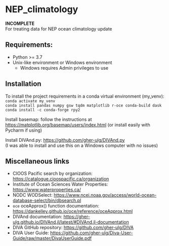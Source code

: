 # NEP_climatology
**INCOMPLETE** \
For treating data for NEP ocean climatology update

## Requirements:
* Python >= 3.7
* Unix-like environment or Windows environment
  * Windows requires Admin privileges to use

## Installation
To install the project requirements in a conda virtual environment (my_venv): \
`conda activate my_venv` \
`conda install pandas numpy gsw tqdm matplotlib r-oce conda-build dask` \
`conda install -c conda-forge rpy2` 

Install basemap: follow the instructions at https://matplotlib.org/basemap/users/index.html (or install easily with Pycharm if using)

Install DIVAnd.py: https://github.com/gher-ulg/DIVAnd.py \
(I was able to install and use this on a Windows computer with no issues)

## Miscellaneous links
* CIOOS Pacific search by organization: https://catalogue.cioospacific.ca/organization
* Institute of Ocean Sciences Water Properties: https://www.waterproperties.ca/
* NODC WODSelect: https://www.ncei.noaa.gov/access/world-ocean-database-select/bin/dbsearch.pl
* `oce` oceApprox() function documentation: https://dankelley.github.io/oce/reference/oceApprox.html
* DIVAnd documentation: https://gher-ulg.github.io/DIVAnd.jl/latest/#DIVAnd.jl-documentation
* DIVA GitHub repository: https://github.com/gher-ulg/DIVA
* DIVA User Guide: https://github.com/gher-ulg/Diva-User-Guide/raw/master/DivaUserGuide.pdf
